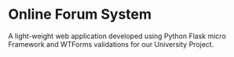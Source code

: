 # Online Forum System

A light-weight web application developed using Python Flask micro Framework and WTForms validations for our University Project.
